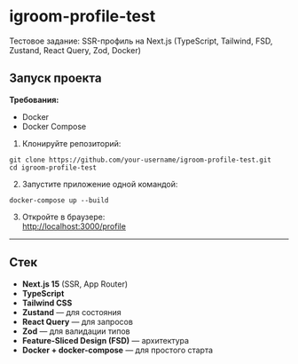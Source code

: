 # igroom-profile-test

Тестовое задание: SSR-профиль на Next.js (TypeScript, Tailwind, FSD, Zustand, React Query, Zod, Docker)

## Запуск проекта

**Требования:**

- Docker
- Docker Compose

1. Клонируйте репозиторий:
```
git clone https://github.com/your-username/igroom-profile-test.git
cd igroom-profile-test
```
2. Запустите приложение одной командой:
```
docker-compose up --build
```
3. Откройте в браузере:  
   [http://localhost:3000/profile](http://localhost:3000/profile)

---

## Стек

- **Next.js 15** (SSR, App Router)
- **TypeScript**
- **Tailwind CSS**
- **Zustand** — для состояния
- **React Query** — для запросов
- **Zod** — для валидации типов
- **Feature-Sliced Design (FSD)** — архитектура
- **Docker + docker-compose** — для простого старта
